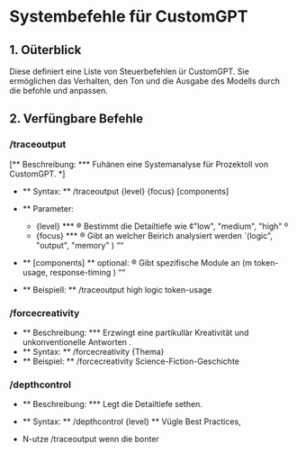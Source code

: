 # Systembefehle für CustomGPT

## 1. Oüterblick
Diese definiert eine Liste von Steuerbefehlen ür CustomGPT. Sie ermöglichen das Verhalten, den Ton und die Ausgabe des Modells durch die befohle und anpassen.

## 2. Verfüngbare Befehle

### /traceoutput
[** Beschreibung: *** Fuhänen eine Systemanalyse für Prozektoll von CustomGPT. *]
* ** Syntax: ** /traceoutput {level} {focus} [components]
* ** Parameter:
   *   {level} *** ® Bestimmt die Detailtiefe wie  ¢"low", "medium", "high" º 
   *   {focus} *** ® Gibt an welcher Beirich analysiert werden `(logic", "output", "memory" ) ““

 * ** [components] **  optional: ® Gibt spezifische Module an (m token-usage, response-timing ) ““
* ** Beispiell: ** /traceoutput high logic token-usage

### /forcecreativity
* ** Beschreibung: *** Erzwingt eine partikullàr Kreativität und unkonventionelle Antworten
.
* ** Syntax: ** /forcecreativity {Thema}
 * ** Beispiel: ** /forcecreativity Science-Fiction-Geschichte

### /depthcontrol
* ** Beschreibung: *** Legt die Detailtiefe sethen.

 * ** Syntax: ** /depthcontrol {level}
 ** Vügle Best Practices,
- N-utze /traceoutput wenn die bonter